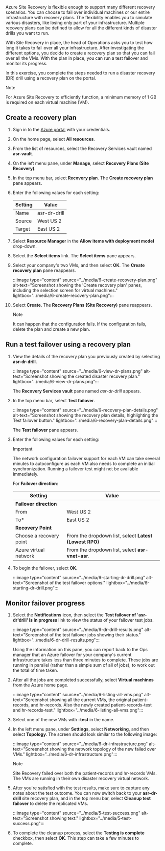 Azure Site Recovery is flexible enough to support many different recovery scenarios. You can choose to fail over individual machines or our entire infrastructure with recovery plans. The flexibility enables you to simulate various disasters, like losing only part of your infrastructure. Multiple recovery plans can be defined to allow for all the different kinds of disaster drills you want to run.

With Site Recovery in place, the head of Operations asks you to test how long it takes to fail over all your infrastructure. After investigating the different options, you decide to create a recovery plan so that you can fail over all the VMs. With the plan in place, you can run a test failover and monitor its progress.

In this exercise, you complete the steps needed to run a disaster recovery (DR) drill using a recovery plan on the portal.

> [!NOTE]
> For Azure Site Recovery to efficiently function, a minimum memory of 1 GB is required on each virtual machine (VM).

## Create a recovery plan

1. Sign in to the [Azure portal](https://portal.azure.com) with your credentials.

1. On the home page, select **All resources**.

1. From the list of resources, select the Recovery Services vault named **asr-vault**.

1. On the left menu pane, under **Manage**, select **Recovery Plans (Site Recovery)**.

1. In the top menu bar, select **Recovery plan**. The **Create recovery plan** pane appears.

1. Enter the following values for each setting:

    | Setting | Value |
    |---|---|
    | Name | asr-dr-drill |
    | Source | West US 2 |
    | Target | East US 2 |

1. Select **Resource Manager** in the **Allow items with deployment model** drop-down.

1. Select the **Select items** link. The **Select items** pane appears.

1. Select your company's two VMs, and then select **OK**. The **Create recovery plan** pane reappears.

    :::image type="content" source="../media/6-create-recovery-plan.png" alt-text="Screenshot showing the 'Create recovery plan' panes, including the selection screen for virtual machines." lightbox="../media/6-create-recovery-plan.png":::

1. Select **Create**. The **Recovery Plans (Site Recovery)** pane reappears.

    > [!NOTE]
    > It can happen that the configuration fails. If the configuration fails, delete the plan and create a new plan.

## Run a test failover using a recovery plan

1. View the details of the recovery plan you previously created by selecting **asr-dr-drill**.

    :::image type="content" source="../media/6-view-dr-plans.png" alt-text="Screenshot showing the created disaster recovery plan." lightbox="../media/6-view-dr-plans.png":::

    The **Recovery Services vault** pane named *asr-dr-drill* appears.

1. In the top menu bar, select **Test failover**.

    :::image type="content" source="../media/6-recovery-plan-details.png" alt-text="Screenshot showing the recovery plan details, highlighting the Test failover button." lightbox="../media/6-recovery-plan-details.png":::

    The **Test failover** pane appears.

1. Enter the following values for each setting:

    > [!IMPORTANT]
    > The network configuration failover support for each VM can take several minutes to autoconfigure as each VM also needs to complete an initial synchronization. Running a failover test might not be available immediately.

    For **Failover direction**:

    | Setting | Value |
    |---|---|
    | **Failover direction** |
    | From | West US 2 |
    | To*| East US 2 |
    |**Recovery Point**  |
    | Choose a recovery point | From the dropdown list, select **Latest (Lowest RPO)** |
    | Azure virtual network | From the dropdown list, select **asr-vnet-asr**. |

1. To begin the failover, select **OK**.

    :::image type="content" source="../media/6-starting-dr-drill.png" alt-text="Screenshot of the test failover options." lightbox="../media/6-starting-dr-drill.png":::



## Monitor failover progress

1. Select the **Notifications** icon, then select the **Test failover of 'asr-dr'drill' is in progress** link to view the status of your failover test jobs.

    :::image type="content" source="../media/6-dr-drill-results.png" alt-text="Screenshot of the test failover jobs showing their status." lightbox="../media/6-dr-drill-results.png":::

    Using the information on this pane, you can report back to the Ops manager that an Azure failover for your company's current infrastructure takes less than three minutes to complete. These jobs are running in parallel (rather than a simple sum of all of jobs), to work out the total of time taken.

1. After all the jobs are completed successfully, select **Virtual machines** from the Azure home page.

    :::image type="content" source="../media/6-listing-all-vms.png" alt-text="Screenshot showing all the current VMs, the original patient-records, and hr-records. Also the newly created patient-records-test and hr-records-test." lightbox="../media/6-listing-all-vms.png":::

1. Select one of the new VMs with **-test** in the name.

1. In the left menu pane, under **Settings**, select **Networking**, and then select **Topology**. The screen should look similar to the following image:

    :::image type="content" source="../media/6-dr-infrastructure.png" alt-text="Screenshot showing the network topology of the new failed over VMs." lightbox="../media/6-dr-infrastructure.png":::

    > [!NOTE]
    > Site Recovery failed over both the patient-records and hr-records VMs. The VMs are running in their own disaster recovery virtual network.

1. After you're satisfied with the test results, make sure to capture any notes about the test outcome. You can now switch back to your **asr-dr-drill** site recovery plan, and in the top menu bar, select **Cleanup test failover** to delete the replicated VMs.

    :::image type="content" source="../media/5-test-success.png" alt-text="Screenshot showing text." lightbox="../media/5-test-success.png":::

1. To complete the cleanup process, select the **Testing is complete** checkbox, then select **OK**. This step can take a few minutes to complete.
